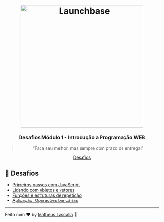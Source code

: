 <h1 align="center">
    <img alt="Launchbase" src="https://storage.googleapis.com/golden-wind/bootcamp-launchbase/logo.png" width="400px" />
</h1>

<h3 align="center">
  Desafios Módulo 1 - Introdução a Programação WEB
</h3>

<blockquote align="center">“Faça seu melhor, mas sempre com prazo de entrega!”</blockquote>


<p align="center">
  <a href="#rocket-desafios">Desafios</a>
</p>

## :rocket: Desafios

- [Primeiros passos com JavaScript](Primeiros-passos-com-JS)
- [Lidando com objetos e vetores](Lidando-com-objetos-e-vetores)
- [Funções e estruturas de repetição](Funções-e-estruturas-de-repetição)
- [Aplicação: Operações bancárias](Aplicação-Operações-bancárias)




---

Feito com :heart: by [Matheus Lascalla](https://www.linkedin.com/in/matheus-nb/) :wave: 
